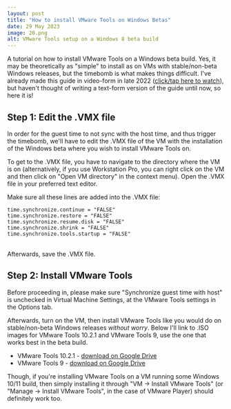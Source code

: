 ```yaml
---
layout: post
title: "How to install VMware Tools on Windows Betas"
date: 29 May 2023
image: 20.png
alt: VMware Tools setup on a Windows 8 beta build
---
```

A tutorial on how to install VMware Tools on a Windows beta build. Yes, it may be theoretically as "simple" to install as on VMs with stable/non-beta Windows releases, but the timebomb is what makes things difficult. I've already made this guide in video-form in late 2022 ([click/tap here to watch][1]), but haven't thought of writing a text-form version of the guide until now, so here it is!

## Step 1: Edit the .VMX file
In order for the guest time to not sync with the host time, and thus trigger the timebomb, we'll have to edit the .VMX file of the VM with the installation of the Windows beta where you wish to install VMware Tools on.

To get to the .VMX file, you have to navigate to the directory where the VM is on (alternatively, if you use Workstation Pro, you can right click on the VM and then click on "Open VM directory" in the context menu). Open the .VMX file in your preferred text editor.

Make sure all these lines are added into the .VMX file:

```
time.synchronize.continue = "FALSE"
time.synchronize.restore = "FALSE"
time.synchronize.resume.disk = "FALSE"
time.synchronize.shrink = "FALSE"
time.synchronize.tools.startup = "FALSE"
```
<br>
Afterwards, save the .VMX file.

## Step 2: Install VMware Tools
Before proceeding in, please make sure "Synchronize guest time with host" is unchecked in Virtual Machine Settings, at the VMware Tools settings in the Options tab.

Afterwards, turn on the VM, then install VMware Tools like you would do on stable/non-beta Windows releases *without worry*. Below I'll link to .ISO images for VMware Tools 10.2.1 and VMware Tools 9, use the one that works best in the beta build.

* VMware Tools 10.2.1 - [download on Google Drive][2]
* VMware Tools 9 - [download on Google Drive][3]

Though, if you're installing VMware Tools on a VM running some Windows 10/11 build, then simply installing it through "VM -> Install VMware Tools" (or "Manage -> Install VMware Tools", in the case of VMware Player) should definitely work too.

[1]: https://youtu.be/-KFsqaB86iw
[2]: https://drive.google.com/file/d/1ztLZ-K_q8bDqw2Bvj26TV9XytE8qbKVo/view?usp=sharing
[3]: https://drive.google.com/file/d/1jZASKmCQ93sWf3Vr07KEt87ffCE1BP0t/view?usp=sharing